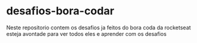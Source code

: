 # desafios-bora-codar
Neste repositorio contem os desafios ja feitos do bora coda da rocketseat esteja avontade para ver todos eles e aprender com os desafios
